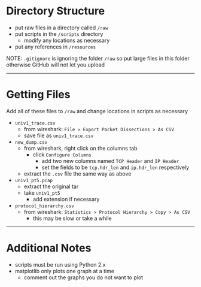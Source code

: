 # Directory Structure
- put raw files in a directory called `/raw`
- put scripts in the `/scripts` directory
    - modify any locations as necessary
- put any references in `/resources`

NOTE: `.gitignore` is ignoring the folder `/raw` so put large files in this folder otherwise GitHub will not let you upload

---

# Getting Files
Add all of these files to `/raw` and change locations in scripts as necessary
- `univ1_trace.csv`
    - from wireshark:  `File > Export Packet Dissections > As CSV`
    - save file as `univ1_trace.csv`
- `new_dump.csv`
    - from wireshark, right click on the columns tab
        - click `Configure Columns`
            - add two new columns named `TCP Header` and `IP Header`
            - set the fields to be `tcp.hdr_len` and `ip.hdr_len` respectively
    - extract the `.csv` file the same way as above
- `univ1_pt5.pcap`
    - extract the original tar
    - take `univ1_pt5`
        - add extension if necessary
- `protocol_hierarchy.csv`
    - from wireshark: `Statistics > Protocol Hierarchy > Copy > As CSV`
        - this may be slow or take a while

---

# Additional Notes
- scripts must be run using Python 2.x
- matplotlib only plots one graph at a time
    - comment out the graphs you do not want to plot